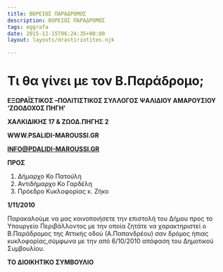 ```yaml
---
title: ΒΟΡΕΙΟΣ ΠΑΡΑΔΡΟΜΟΣ
description: ΒΟΡΕΙΟΣ ΠΑΡΑΔΡΟΜΟΣ
tags: eggrafa
date: 2015-12-15T06:24:35+00:00
layout: layouts/drastiriotites.njk

---
```


# Τι θα γίνει με τον Β.Παράδρομο;

<!-- excerpt -->

**ΕΞΩΡΑΪΣΤΙΚΟΣ –ΠΟΛΙΤΙΣΤΙΚΟΣ ΣΥΛΛΟΓΟΣ ΨΑΛΙΔΙΟΥ ΑΜΑΡΟΥΣΙΟΥ ‘ΖΩΟΔΟΧΟΣ ΠΗΓΗ’**

**ΧΑΛΚΙΔΙΚΗΣ 17 &amp; ΖΩΟΔ.ΠΗΓΗΣ 2**

**WWW.PSALIDI-MAROUSSI.GR**

**INFO@PDALIDI-MAROUSSI.GR**

**ΠΡΟΣ**

1. Δήμαρχο Κο Πατούλη
2. Αντιδήμαρχο Κο Γαρδέλη
3. Πρόεδρο Κυκλοφορίας κ. Ζήκο

**1/11/2010**

Παρακαλούμε να μας κοινοποιήσετε την επιστολή του Δήμου προς το Υπουργείο Περιβάλλοντος με την οποία ζητάτε να χαρακτηριστεί ο Β.Παράδρομος της Αττικής οδού (Α.Παπανδρέου) σαν δρόμος ήπιας κυκλοφορίας,σύμφωνα με την από 6/10/2010 απόφαση του Δημοτικού Συμβουλίου.

**ΤΟ ΔΙΟΙΚΗΤΙΚΟ ΣΥΜΒΟΥΛΙΟ**

